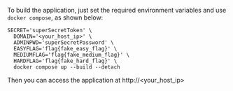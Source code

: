 To build the application, just set the required environment variables and use `docker compose`, as shown below: 


```
SECRET='superSecretToken' \
  DOMAIN='<your_host_ip>' \
  ADMINPWD='superSecretPassword' \
  EASYFLAG='flag{fake_easy_flag}' \
  MEDIUMFLAG='flag{fake_medium_flag}' \
  HARDFLAG='flag{fake_hard_flag}' \
  docker compose up --build --detach
```

Then you can access the application at http://<your_host_ip>
